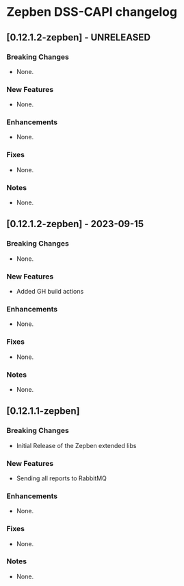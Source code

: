 # Zepben DSS-CAPI changelog
## [0.12.1.2-zepben] - UNRELEASED
### Breaking Changes
* None.

### New Features
* None.

### Enhancements
* None.

### Fixes
* None.

### Notes
* None.


## [0.12.1.2-zepben] - 2023-09-15
### Breaking Changes
* None.

### New Features
* Added GH build actions

### Enhancements
* None.

### Fixes
* None.

### Notes
* None.

## [0.12.1.1-zepben] 
### Breaking Changes

* Initial Release of the Zepben extended libs

### New Features
* Sending all reports to RabbitMQ

### Enhancements
* None.

### Fixes
* None.

### Notes
* None.

